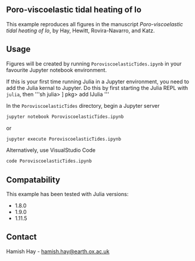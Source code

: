 ## Poro-viscoelastic tidal heating of Io

This example reproduces all figures in the manuscript _Poro-viscoelastic tidal heating of Io_, by Hay, Hewitt, Rovira-Navarro, and Katz.

<!-- USAGE EXAMPLES -->
## Usage

Figures will be created by running `PoroviscoelasticTides.ipynb` in your favourite Jupyter notebook environment. 

If this is your first time running Julia in a Jupyter environment, you need to add the Julia kernal to Jupyter. Do this by first starting the Julia REPL with `julia`, then
    '''sh
    julia> ]
    pkg> add IJulia
    '''

In the `PoroviscoelasticTides` directory, begin a Jupyter server 
   ```sh
   jupyter notebook PoroviscoelasticTides.ipynb
   ```
or 
   ```sh
   jupyter execute PoroviscoelasticTides.ipynb
   ```
Alternatively, use VisualStudio Code
   ```sh
   code PoroviscoelasticTides.ipynb
   ```

## Compatability 

This example has been tested with Julia versions:
- 1.8.0
- 1.9.0
- 1.11.5

<!-- CONTACT -->
## Contact

Hamish Hay - hamish.hay@earth.ox.ac.uk

